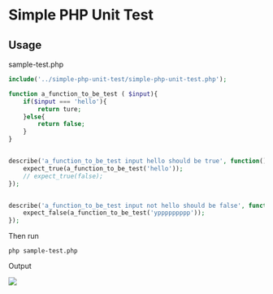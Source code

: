 # Simple PHP Unit Test

## Usage

sample-test.php
```php
include('../simple-php-unit-test/simple-php-unit-test.php');

function a_function_to_be_test ( $input){
	if($input === 'hello'){
		return ture;
	}else{
		return false;
	}
}


describe('a_function_to_be_test input hello should be true', function(){
	expect_true(a_function_to_be_test('hello'));
	// expect_true(false);
});


describe('a_function_to_be_test input not hello should be false', function(){
	expect_false(a_function_to_be_test('yppppppppp'));
});
```

Then run

```
php sample-test.php
```

Output

![](http://i.imgur.com/UfyO4u4.png)

